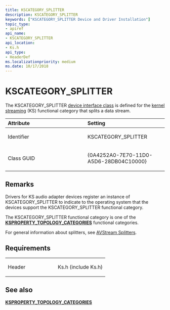 ```yaml
---
title: KSCATEGORY_SPLITTER
description: KSCATEGORY_SPLITTER
keywords: ["KSCATEGORY_SPLITTER Device and Driver Installation"]
topic_type:
- apiref
api_name:
- KSCATEGORY_SPLITTER
api_location:
- Ks.h
api_type:
- HeaderDef
ms.localizationpriority: medium
ms.date: 10/17/2018
---
```


# KSCATEGORY_SPLITTER


The KSCATEGORY_SPLITTER [device interface class](./overview-of-device-interface-classes.md) is defined for the [kernel streaming](../stream/streaming-minidrivers2.md) (KS) functional category that splits a data stream.

<table>
<colgroup>
<col width="50%" />
<col width="50%" />
</colgroup>
<thead>
<tr class="header">
<th align="left">Attribute</th>
<th align="left">Setting</th>
</tr>
</thead>
<tbody>
<tr class="odd">
<td align="left"><p>Identifier</p></td>
<td align="left"><p>KSCATEGORY_SPLITTER</p></td>
</tr>
<tr class="even">
<td align="left"><p>Class GUID</p></td>
<td align="left"><p>{0A4252A0-7E70-11D0-A5D6-28DB04C10000}</p></td>
</tr>
</tbody>
</table>

 

## Remarks

Drivers for KS audio adapter devices register an instance of KSCATEGORY_SPLITTER to indicate to the operating system that the devices support the KSCATEGORY_SPLITTER functional category.

The KSCATEGORY_SPLITTER functional category is one of the [**KSPROPERTY_TOPOLOGY_CATEGORIES**](../stream/ksproperty-topology-categories.md) functional categories.

For general information about splitters, see [AVStream Splitters](../stream/avstream-splitters.md).

## Requirements

<table>
<colgroup>
<col width="50%" />
<col width="50%" />
</colgroup>
<tbody>
<tr class="odd">
<td align="left"><p>Header</p></td>
<td align="left">Ks.h (include Ks.h)</td>
</tr>
</tbody>
</table>

## See also


[**KSPROPERTY_TOPOLOGY_CATEGORIES**](../stream/ksproperty-topology-categories.md)

 


